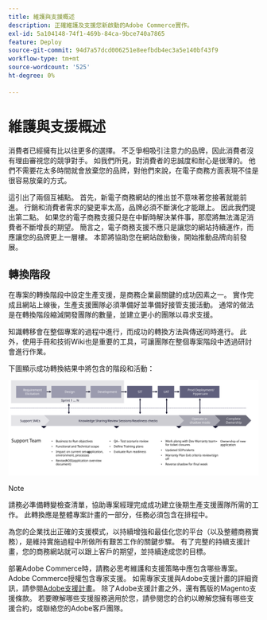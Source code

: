 ```yaml
---
title: 維護與支援概述
description: 正確維護及支援您新啟動的Adobe Commerce實作。
exl-id: 5a104148-74f1-469b-84ca-9bce740a7865
feature: Deploy
source-git-commit: 94d7a57dcd006251e8eefbdb4ec3a5e140bf43f9
workflow-type: tm+mt
source-wordcount: '525'
ht-degree: 0%

---
```


# 維護與支援概述

消費者已經擁有比以往更多的選擇。 不乏爭相吸引注意力的品牌，因此消費者沒有理由審視您的競爭對手。 如我們所見，對消費者的忠誠度和耐心是很薄的。 他們不需要花太多時間就會放棄您的品牌，對他們來說，在電子商務方面表現不佳是很容易放棄的方式。

這引出了兩個互補點。 首先，新電子商務網站的推出並不意味著您接著就能前進。 行銷和消費者需求的變更率太高，品牌必須不斷演化才能跟上。 因此我們提出第二點。 如果您的電子商務支援只是在中斷時解決某件事，那麼將無法滿足消費者不斷增長的期望。 簡言之，電子商務支援不應只是讓您的網站持續運作，而應讓您的品牌更上一層樓。 本節將協助您在網站啟動後，開始推動品牌向前發展。

## 轉換階段

在專案的轉換階段中設定生產支援，是商務企業最關鍵的成功因素之一。 實作完成且網站上線後，生產支援團隊必須準備好並準備好接管支援活動。 通常的做法是在轉換階段縮減開發團隊的數量，並建立更小的團隊以尋求支援。

知識轉移會在整個專案的過程中進行，而成功的轉換方法與傳送同時進行。 此外，使用手冊和技術Wiki也是重要的工具，可讓團隊在整個專案階段中透過研討會進行作業。

下圖顯示成功轉換結果中將包含的階段和活動：

![顯示轉換程式階段的圖表](../../assets/playbooks/transition-diagram.svg)

>[!NOTE]
>
> 請務必準備轉變檢查清單，協助專案經理完成成功建立後期生產支援團隊所需的工作。 此轉換應是整體專案計畫的一部分，任務必須包含在排程中。

為您的企業找出正確的支援模式，以持續增強和最佳化您的平台（以及整體商務實務），是維持實施過程中所做所有艱苦工作的關鍵步驟。 有了完整的持續支援計畫，您的商務網站就可以跟上客戶的期望，並持續達成您的目標。

部署Adobe Commerce時，請務必思考維護和支援策略中應包含哪些專案。
Adobe Commerce授權包含專家支援。 如需專家支援與Adobe支援計畫的詳細資訊，請參閱[Adobe支援計畫](https://business.adobe.com/customers/consulting-services/premier-support.html)。
除了Adobe支援計畫之外，還有舊版的Magento支援條款。 若要瞭解哪些支援服務適用於您，請參閱您的合約以瞭解您擁有哪些支援合約，或聯絡您的Adobe客戶團隊。
